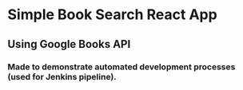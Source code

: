 # Simple Book Search React App
## Using Google Books API

### Made to demonstrate automated development processes (used for Jenkins pipeline).
